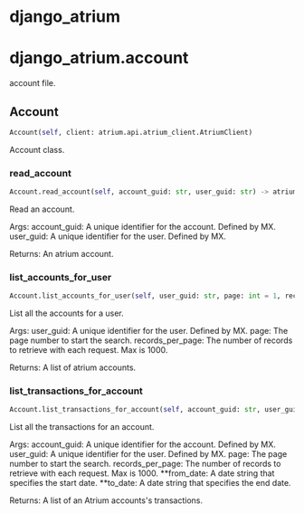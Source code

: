 # django_atrium

# django_atrium.account
account file.
## Account
```python
Account(self, client: atrium.api.atrium_client.AtriumClient)
```
Account class.
### read_account
```python
Account.read_account(self, account_guid: str, user_guid: str) -> atrium.models.account.Account
```
Read an account.

Args:
    account_guid: A unique identifier for the account. Defined by MX.
    user_guid: A unique identifier for the user. Defined by MX.

Returns:
    An atrium account.


### list_accounts_for_user
```python
Account.list_accounts_for_user(self, user_guid: str, page: int = 1, records_per_page: int = 25) -> List[atrium.models.account.Account]
```
List all the accounts for a user.

Args:
    user_guid: A unique identifier for the user. Defined by MX.
    page: The page number to start the search.
    records_per_page: The number of records to retrieve with
        each request. Max is 1000.

Returns:
    A list of atrium accounts.


### list_transactions_for_account
```python
Account.list_transactions_for_account(self, account_guid: str, user_guid: str, page: int = 1, records_per_page: int = 25, **kwargs) -> List[atrium.models.transaction.Transaction]
```
List all the transactions for an account.

Args:
    account_guid: A unique identifier for the account. Defined by MX.
    user_guid: A unique identifier for the user. Defined by MX.
    page: The page number to start the search.
    records_per_page: The number of records to retrieve with
        each request. Max is 1000.
    **from_date: A date string that specifies the start date.
    **to_date: A date string that specifies the end date.

Returns:
    A list of an Atrium accounts's transactions.


